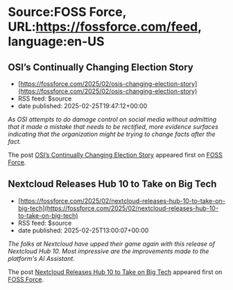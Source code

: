 # Source:FOSS Force, URL:https://fossforce.com/feed, language:en-US

## OSI’s Continually Changing Election Story
 - [https://fossforce.com/2025/02/osis-changing-election-story](https://fossforce.com/2025/02/osis-changing-election-story)
 - RSS feed: $source
 - date published: 2025-02-25T19:47:12+00:00

<p><em>As OSI attempts to do damage control on social media without admitting that it made a mistake that needs to be rectified, more evidence surfaces indicating that the organization might be trying to change facts after the fact.</em></p>
<p>The post <a href="https://fossforce.com/2025/02/osis-changing-election-story/">OSI&#8217;s Continually Changing Election Story</a> appeared first on <a href="https://fossforce.com">FOSS Force</a>.</p>

## Nextcloud Releases Hub 10 to Take on Big Tech
 - [https://fossforce.com/2025/02/nextcloud-releases-hub-10-to-take-on-big-tech](https://fossforce.com/2025/02/nextcloud-releases-hub-10-to-take-on-big-tech)
 - RSS feed: $source
 - date published: 2025-02-25T13:00:07+00:00

<p><em>The folks at Nextcloud have upped their game again with this release of Nextcloud Hub 10. Most impressive are the improvements made to the platform's AI Assistant.</em></p>
<p>The post <a href="https://fossforce.com/2025/02/nextcloud-releases-hub-10-to-take-on-big-tech/">Nextcloud Releases Hub 10 to Take on Big Tech</a> appeared first on <a href="https://fossforce.com">FOSS Force</a>.</p>

